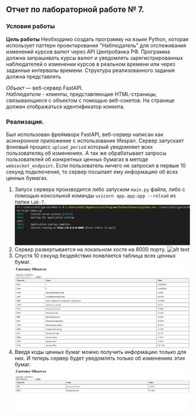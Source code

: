 ## Отчет по лабораторной работе № 7.
### Условия работы
**Цель работы**
Необходимо создать программу на языке Python, которая использует паттерн проектирования "Наблюдатель" для отслеживания изменений курсов валют через API Центробанка РФ. Программа должна запрашивать курсы валют и уведомлять зарегистрированных наблюдателей о изменении курсов в реальном времени или через заданные интервалы времени.
Структура реализованного задания должна представлять

*Объект* — веб-сервер FastAPI.\
*Наблюдатели* - клиенты, представляющие HTML-страницы, связывающиеся с объектом с помощью веб-сокетов. На странице должен отображаться идентификатор клиента.

### Реализация.
Был использован фреймворк FastAPI, веб-сервер написан как асинхронное приложение с использование lifespan. Сервер запускает фоновый процесс `upload_period` который уведомляет всех пользователяц об изменениях. А так же обрабатывает запросы пользователей об конкретных ценных бумагах в методе `websocket_endpoint`. Если пользователь ничего не запросил в первые 10 секунд подключения, то сервер посылает ему информацию об всех ценных бумагах.

1. Запуск сервера производится либо запуском `main.py` файла, либо с помощью консольной команды `uvicorn app.app:app --reload` из папки `Lab-7`.
![alt text](https://github.com/Kvazistam/PROG-5/blob/master/Lab-7/images/image.png)
1. Сервер развертывается на локальном хосте на 8000 порту.
   ![alt text](https://github.com/Kvazistam/PROG-5/blob/master/Lab-7/images/\image-1.png)
2. Спустя 10 секунд бездействия появляется таблица всех ценных бумаг.
   ![alt text](https://github.com/Kvazistam/PROG-5/blob/master/Lab-7/images/image-2.png)
3. Введя коды ценных бумаг можно получить информацию только для них. И теперь сервер будет уведомлять только об изменениях этих бумаг.
![alt text](https://github.com/Kvazistam/PROG-5/blob/master/Lab-7/images/image-3.png)


